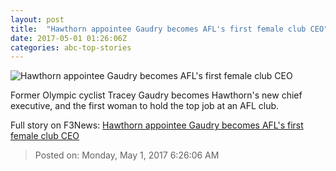 ```yaml
---
layout: post
title:  "Hawthorn appointee Gaudry becomes AFL's first female club CEO"
date: 2017-05-01 01:26:06Z
categories: abc-top-stories
---
```


![Hawthorn appointee Gaudry becomes AFL's first female club CEO](http://www.abc.net.au/news/image/8485604-1x1-700x700.jpg)

Former Olympic cyclist Tracey Gaudry becomes Hawthorn's new chief executive, and the first woman to hold the top job at an AFL club.


Full story on F3News: [Hawthorn appointee Gaudry becomes AFL's first female club CEO](http://www.f3nws.com/n/YVQQEH)

> Posted on: Monday, May 1, 2017 6:26:06 AM

